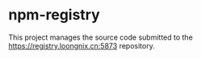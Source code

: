 # npm-registry

This project manages the source code submitted to the https://registry.loongnix.cn:5873 repository.

